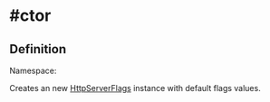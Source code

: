 #  #ctor

## Definition
Namespace: 

Creates an new [HttpServerFlags](/spec/Sisk/Core/Http/HttpServerFlags) instance with default flags values.

